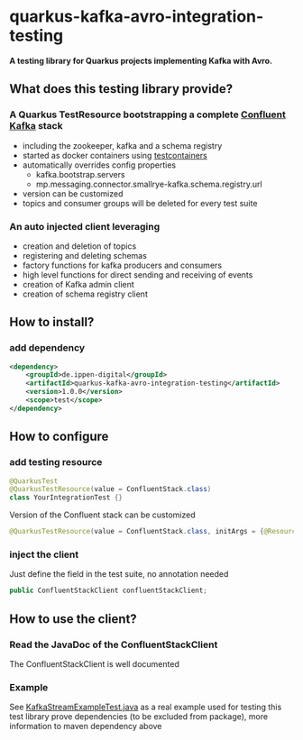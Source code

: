 # quarkus-kafka-avro-integration-testing

**A testing library for Quarkus projects implementing Kafka with Avro.**

## What does this testing library provide?

### A Quarkus TestResource bootstrapping a complete [Confluent Kafka](https://www.confluent.io/) stack
* including the zookeeper, kafka and a schema registry 
* started as docker containers using [testcontainers](https://www.testcontainers.org/)
* automatically overrides config properties
  * kafka.bootstrap.servers
  * mp.messaging.connector.smallrye-kafka.schema.registry.url
* version can be customized
* topics and consumer groups will be deleted for every test suite

### An auto injected client leveraging

* creation and deletion of topics
* registering and deleting schemas
* factory functions for kafka producers and consumers
* high level functions for direct sending and receiving of events
* creation of Kafka admin client
* creation of schema registry client

## How to install?
### add dependency
```xml
<dependency>
    <groupId>de.ippen-digital</groupId>
    <artifactId>quarkus-kafka-avro-integration-testing</artifactId>
    <version>1.0.0</version>
    <scope>test</scope>
</dependency>
```
  
## How to configure
### add testing resource

```java
@QuarkusTest
@QuarkusTestResource(value = ConfluentStack.class)
class YourIntegrationTest {}
```

Version of the Confluent stack can be customized
```java
@QuarkusTestResource(value = ConfluentStack.class, initArgs = {@ResourceArg(name = ConfluentStack.CONFLUENT_VERSION_ARG, value = "5.3.1")})
```

### inject the client

Just define the field in the test suite, no annotation needed

```java
public ConfluentStackClient confluentStackClient;
```

## How to use the client?

### Read the JavaDoc of the ConfluentStackClient

The ConfluentStackClient is well documented

### Example

See [KafkaStreamExampleTest.java](src/test/java/de/id/quarkus/kafka/testing/KafkaStreamExampleTest.java) as a real example used for testing this test library
prove dependencies (to be excluded from package), more information to maven dependency above
